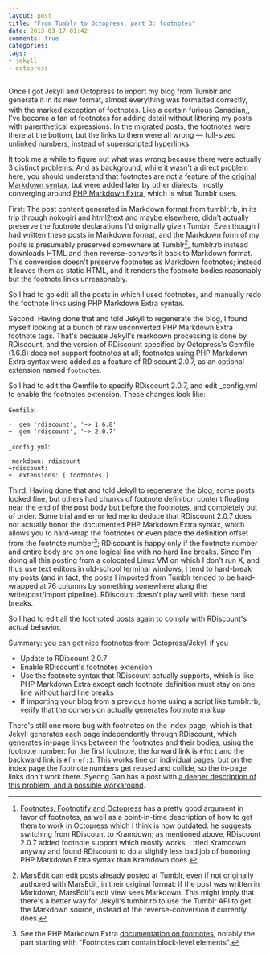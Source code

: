 ```yaml
---
layout: post
title: "From Tumblr to Octopress, part 3: footnotes"
date: 2013-03-17 01:42
comments: true
categories: 
tags:
- jekyll
- octopress
---
```

Once I got Jekyll and Octopress to import my blog from Tumblr and generate it in its new format, almost everything was formatted correctly, with the marked exception of footnotes. Like a certain furious Canadian[^1], I've become a fan of footnotes for adding detail without littering my posts with parenthetical expressions. In the migrated posts, the footnotes were there at the bottom, but the links to them were all wrong — full-sized unlinked numbers, instead of superscripted hyperlinks.

It took me a while to figure out what was wrong because there were actually 3 distinct problems. And as background, while it wasn't a direct problem here, you should understand that footnotes are not a feature of the [original Markdown syntax](http://daringfireball.net/projects/markdown/syntax), but were added later by other dialects, mostly converging around [PHP Markdown Extra](http://michelf.ca/projects/php-markdown/extra/#footnotes), which is what Tumblr uses.

First: The post content generated in Markdown format from tumblr.rb, in its trip through nokogiri and html2text and maybe elsewhere, didn't actually preserve the footnote declarations I'd originally given Tumblr. Even though I had written these posts in Markdown format, and the Markdown form of my posts is presumably preserved somewhere at Tumblr[^2], tumblr.rb instead downloads HTML and then reverse-converts it back to Markdown format. This conversion doesn't preserve footnotes as Markdown footnotes; instead it leaves them as static HTML, and it renders the footnote bodies reasonably but the footnote links unreasonably.

So I had to go edit all the posts in which I used footnotes, and manually redo the footnote links using PHP Markdown Extra syntax.

Second: Having done that and told Jekyll to regenerate the blog, I found myself looking at a bunch of raw unconverted PHP Markdown Extra footnote tags. That's because Jekyll's markdown processing is done by RDiscount, and the version of RDiscount specified by Octopress's Gemfile (1.6.8) does not support footnotes at all; footnotes using PHP Markdown Extra syntax were added as a feature of RDiscount 2.0.7, as an optional extension named `footnotes`.

So I had to edit the Gemfile to specify RDiscount 2.0.7, and edit _config.yml to enable the footnotes extension. These changes look like:

`Gemfile`:
```
-  gem 'rdiscount', '~> 1.6.8'
+  gem 'rdiscount', '~> 2.0.7'
```

`_config.yml`:
```
 markdown: rdiscount
+rdiscount:
+  extensions: [ footnotes ]
```

Third: Having done that and told Jekyll to regenerate the blog, some posts looked fine, but others had chunks of footnote definition content floating near the end of the post body but before the footnotes, and completely out of order. Some trial and error led me to deduce that RDiscount 2.0.7 does not actually honor the documented PHP Markdown Extra syntax, which allows you to hard-wrap the footnotes or even place the definition offset from the footnote number[^3]; RDiscount is happy only if the footnote number and entire body are on one logical line with no hard line breaks. Since I'm doing all this posting from a colocated Linux VM on which I don't run X, and thus use text editors in old-school terminal windows, I tend to hard-break my posts (and in fact, the posts I imported from Tumblr tended to be hard-wrapped at 76 columns by something somewhere along the write/post/import pipeline). RDiscount doesn't play well with these hard breaks.

So I had to edit all the footnoted posts again to comply with RDiscount's actual behavior.

Summary: you can get nice footnotes from Octopress/Jekyll if you

* Update to RDiscount 2.0.7
* Enable RDiscount's footnotes extension
* Use the footnote syntax that RDiscount actually supports, which is like PHP Markdown Extra except each footnote definition must stay on one line without hard line breaks
* If importing your blog from a previous home using a script like tumblr.rb, verify that the conversion actually generates footnote markup

There's still one more bug with footnotes on the index page, which is that Jekyll generates each page independently through RDiscount, which generates in-page links between the footnotes and their bodies, using the footnote number: for the first footnote, the forward link is ```#fn:1``` and the backward link is ```#fnref:1```. This works fine on individual pages, but on the index page the footnote numbers get reused and collide, so the in-page links don't work there. Syeong Gan has a post with [a deeper description of this problem, and a possible workaround](http://syeong.jcsg.com/2012/07/07/octopress-footnote-problem/).

[^1]: [Footnotes, Footnotify and Octopress](http://canadian-fury.com/2012/04/26/footnotify-and-octopress/) has a pretty good argument in favor of footnotes, as well as a point-in-time description of how to get them to work in Octopress which I think is now outdated: he suggests switching from RDiscount to Kramdown; as mentioned above, RDiscount 2.0.7 added footnote support which mostly works. I tried Kramdown anyway and found RDiscount to do a slightly less bad job of honoring PHP Markdown Extra syntax than Kramdown does.

[^2]: MarsEdit can edit posts already posted at Tumblr, even if not originally authored with MarsEdit, in their original format: if the post was written in Markdown, MarsEdit's edit view sees Markdown. This might imply that there's a better way for Jekyll's tumblr.rb to use the Tumblr API to get the Markdown source, instead of the reverse-conversion it currently does.

[^3]: See the PHP Markdown Extra [documentation on footnotes](http://michelf.ca/projects/php-markdown/extra/#footnotes), notably the part starting with "Footnotes can contain block-level elements".
